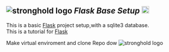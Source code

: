 ![stronghold logo](https://imagizer.imageshack.com/v2/150x100q70/922/UfAEa4.png)  ***Flask Base Setup*** <code><img height="20" src="https://w7.pngwing.com/pngs/234/329/png-transparent-python-logo-thumbnail.png"></code>
---    

This is a basic <a href="https://flask.palletsprojects.com/en/2.2.x/">Flask</a> project setup,with a sqlite3 database.  
This is a tutorial for <a href="https://flask.palletsprojects.com/en/2.2.x/">Flask</a>

Make virtual enviroment and clone Repo dow
![stronghold logo](https://imagizer.imageshack.com/img922/2610/7I9RE4.png)

